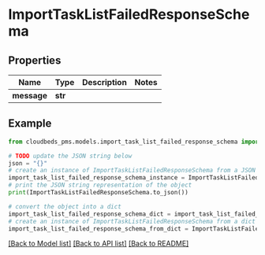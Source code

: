 # ImportTaskListFailedResponseSchema


## Properties

Name | Type | Description | Notes
------------ | ------------- | ------------- | -------------
**message** | **str** |  | 

## Example

```python
from cloudbeds_pms.models.import_task_list_failed_response_schema import ImportTaskListFailedResponseSchema

# TODO update the JSON string below
json = "{}"
# create an instance of ImportTaskListFailedResponseSchema from a JSON string
import_task_list_failed_response_schema_instance = ImportTaskListFailedResponseSchema.from_json(json)
# print the JSON string representation of the object
print(ImportTaskListFailedResponseSchema.to_json())

# convert the object into a dict
import_task_list_failed_response_schema_dict = import_task_list_failed_response_schema_instance.to_dict()
# create an instance of ImportTaskListFailedResponseSchema from a dict
import_task_list_failed_response_schema_from_dict = ImportTaskListFailedResponseSchema.from_dict(import_task_list_failed_response_schema_dict)
```
[[Back to Model list]](../README.md#documentation-for-models) [[Back to API list]](../README.md#documentation-for-api-endpoints) [[Back to README]](../README.md)


